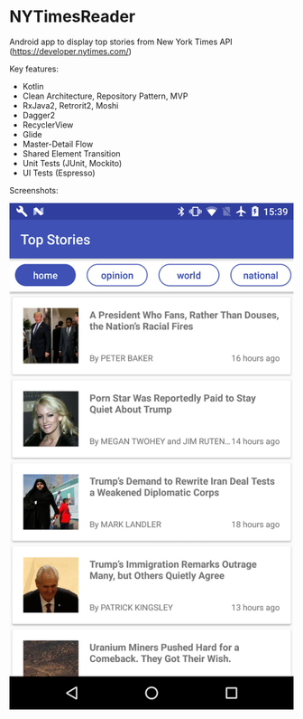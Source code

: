 # NYTimesReader

Android app to display top stories from New York Times API (https://developer.nytimes.com/)

Key features:
- Kotlin
- Clean Architecture, Repository Pattern, MVP
- RxJava2, Retrorit2, Moshi
- Dagger2
- RecyclerView
- Glide
- Master-Detail Flow
- Shared Element Transition
- Unit Tests (JUnit, Mockito)
- UI Tests (Espresso)

Screenshots:

![Alt text](./screenshot.png)
